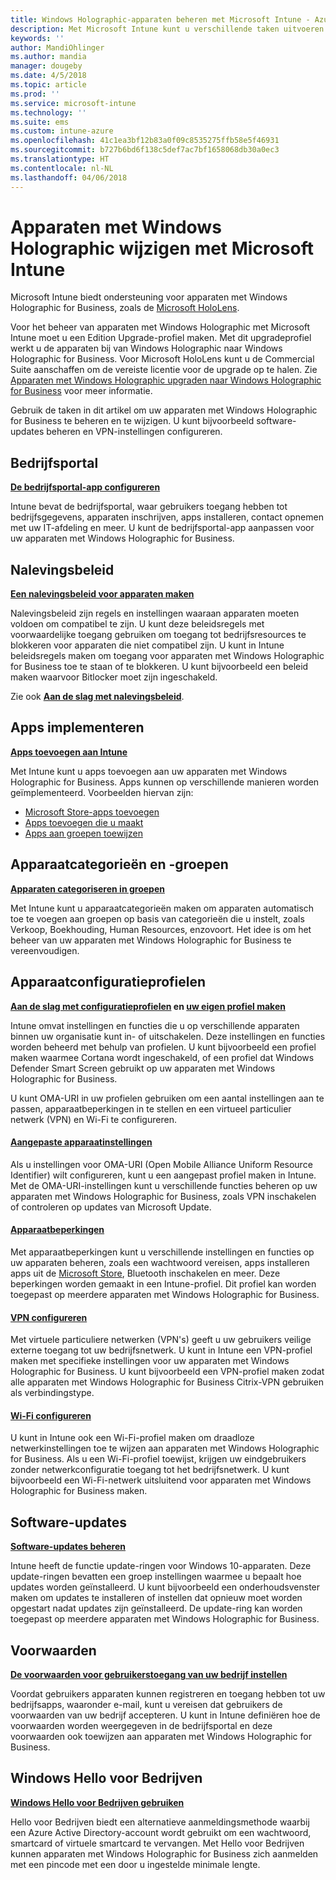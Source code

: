 ```yaml
---
title: Windows Holographic-apparaten beheren met Microsoft Intune - Azure | Microsoft Docs
description: Met Microsoft Intune kunt u verschillende taken uitvoeren op apparaten met Windows Holographic for Business, zoals de bedrijfsportal configureren, een nalevingsbeleid maken, OMA-URI-instellingen wijzigen, apps implementeren, apparaten in groepen categoriseren, profielen maken, apparaten beperken, software-updates inschakelen, voorwaarden instellen, VPN- en Wi-Fi-instellingen configureren en Hello voor Bedrijven gebruiken.
keywords: ''
author: MandiOhlinger
ms.author: mandia
manager: dougeby
ms.date: 4/5/2018
ms.topic: article
ms.prod: ''
ms.service: microsoft-intune
ms.technology: ''
ms.suite: ems
ms.custom: intune-azure
ms.openlocfilehash: 41c1ea3bf12b83a0f09c8535275ffb58e5f46931
ms.sourcegitcommit: b727b6bd6f138c5def7ac7bf1658068db30a0ec3
ms.translationtype: HT
ms.contentlocale: nl-NL
ms.lasthandoff: 04/06/2018
---
```

# <a name="customize-devices-running-windows-holographic-with-intune"></a>Apparaten met Windows Holographic wijzigen met Microsoft Intune

Microsoft Intune biedt ondersteuning voor apparaten met  Windows Holographic for Business, zoals de [Microsoft HoloLens](https://docs.microsoft.com/en-us/hololens/).

Voor het beheer van apparaten met Windows Holographic met Microsoft Intune moet u een Edition Upgrade-profiel maken. Met dit upgradeprofiel werkt u de apparaten bij van Windows Holographic naar Windows Holographic for Business. Voor Microsoft HoloLens kunt u de Commercial Suite aanschaffen om de vereiste licentie voor de upgrade op te halen. Zie [Apparaten met Windows Holographic upgraden naar Windows Holographic for Business](holographic-upgrade.md) voor meer informatie.

Gebruik de taken in dit artikel om uw apparaten met Windows Holographic for Business te beheren en te wijzigen. U kunt bijvoorbeeld software-updates beheren en VPN-instellingen configureren.

## <a name="company-portal"></a>Bedrijfsportal
**[De bedrijfsportal-app configureren](company-portal-app.md)**

Intune bevat de bedrijfsportal, waar gebruikers toegang hebben tot bedrijfsgegevens, apparaten inschrijven, apps installeren, contact opnemen met uw IT-afdeling en meer. U kunt de bedrijfsportal-app aanpassen voor uw apparaten met Windows Holographic for Business.

## <a name="compliance-policy"></a>Nalevingsbeleid
**[Een nalevingsbeleid voor apparaten maken](compliance-policy-create-windows.md)**

Nalevingsbeleid zijn regels en instellingen waaraan apparaten moeten voldoen om compatibel te zijn. U kunt deze beleidsregels met voorwaardelijke toegang gebruiken om toegang tot bedrijfsresources te blokkeren voor apparaten die niet compatibel zijn. U kunt in Intune beleidsregels maken om toegang voor apparaten met Windows Holographic for Business toe te staan of te blokkeren. U kunt bijvoorbeeld een beleid maken waarvoor Bitlocker moet zijn ingeschakeld.

Zie ook **[Aan de slag met nalevingsbeleid](device-compliance-get-started.md)**.

## <a name="deploy-apps"></a>Apps implementeren
**[Apps toevoegen aan Intune](apps-add.md)**

Met Intune kunt u apps toevoegen aan uw apparaten met Windows Holographic for Business. Apps kunnen op verschillende manieren worden geïmplementeerd. Voorbeelden hiervan zijn:

- [Microsoft Store-apps toevoegen](store-apps-windows.md)
- [Apps toevoegen die u maakt](lob-apps-windows.md)
- [Apps aan groepen toewijzen](apps-deploy.md)

## <a name="device-categories-and-groups"></a>Apparaatcategorieën en -groepen
**[Apparaten categoriseren in groepen](device-group-mapping.md)**

Met Intune kunt u apparaatcategorieën maken om apparaten automatisch toe te voegen aan groepen op basis van categorieën die u instelt, zoals Verkoop, Boekhouding, Human Resources, enzovoort. Het idee is om het beheer van uw apparaten met Windows Holographic for Business te vereenvoudigen.

## <a name="device-configuration-profiles"></a>Apparaatconfiguratieprofielen 
**[Aan de slag met configuratieprofielen](device-profiles.md) en [uw eigen profiel maken](device-profile-create.md)**

Intune omvat instellingen en functies die u op verschillende apparaten binnen uw organisatie kunt in- of uitschakelen. Deze instellingen en functies worden beheerd met behulp van profielen. U kunt bijvoorbeeld een profiel maken waarmee Cortana wordt ingeschakeld, of een profiel dat Windows Defender Smart Screen gebruikt op uw apparaten met Windows Holographic for Business.

U kunt OMA-URI in uw profielen gebruiken om een aantal instellingen aan te passen, apparaatbeperkingen in te stellen en een virtueel particulier netwerk (VPN) en Wi-Fi te configureren.

#### <a name="custom-device-settingscustom-settings-windows-holographicmd"></a>[Aangepaste apparaatinstellingen](custom-settings-windows-holographic.md)

Als u instellingen voor OMA-URI (Open Mobile Alliance Uniform Resource Identifier) wilt configureren, kunt u een aangepast profiel maken in Intune. Met de OMA-URI-instellingen kunt u verschillende functies beheren op uw apparaten met Windows Holographic for Business, zoals VPN inschakelen of controleren op updates van Microsoft Update.

#### <a name="device-restrictionsdevice-restrictions-windows-holographicmd"></a>[Apparaatbeperkingen](device-restrictions-windows-holographic.md)

Met apparaatbeperkingen kunt u verschillende instellingen en functies op uw apparaten beheren, zoals een wachtwoord vereisen, apps installeren apps uit de [Microsoft Store](https://www.microsoft.com/store/apps/windows?icid=CNavAppsWindowsApps), Bluetooth inschakelen en meer. Deze beperkingen worden gemaakt in een Intune-profiel. Dit profiel kan worden toegepast op meerdere apparaten met Windows Holographic for Business.

#### <a name="configure-vpnvpn-settings-configuremd"></a>[VPN configureren](vpn-settings-configure.md)

Met virtuele particuliere netwerken (VPN's) geeft u uw gebruikers veilige externe toegang tot uw bedrijfsnetwerk. U kunt in Intune een VPN-profiel maken met specifieke instellingen voor uw apparaten met Windows Holographic for Business. U kunt bijvoorbeeld een VPN-profiel maken zodat alle apparaten met Windows Holographic for Business Citrix-VPN gebruiken als verbindingstype.

#### <a name="configure-wi-fiwi-fi-settings-configuremd"></a>[Wi-Fi configureren](wi-fi-settings-configure.md)

U kunt in Intune ook een Wi-Fi-profiel maken om draadloze netwerkinstellingen toe te wijzen aan apparaten met Windows Holographic for Business. Als u een Wi-Fi-profiel toewijst, krijgen uw eindgebruikers zonder netwerkconfiguratie toegang tot het bedrijfsnetwerk. U kunt bijvoorbeeld een Wi-Fi-netwerk uitsluitend voor apparaten met Windows Holographic for Business maken.

## <a name="software-updates"></a>Software-updates
**[Software-updates beheren](windows-update-for-business-configure.md)**

Intune heeft de functie update-ringen voor Windows 10-apparaten. Deze update-ringen bevatten een groep instellingen waarmee u bepaalt hoe updates worden geïnstalleerd. U kunt bijvoorbeeld een onderhoudsvenster maken om updates te installeren of instellen dat opnieuw moet worden opgestart nadat updates zijn geïnstalleerd. De update-ring kan worden toegepast op meerdere apparaten met Windows Holographic for Business.

## <a name="terms-and-conditions"></a>Voorwaarden
**[De voorwaarden voor gebruikerstoegang van uw bedrijf instellen](terms-and-conditions-create.md)**

Voordat gebruikers apparaten kunnen registreren en toegang hebben tot uw bedrijfsapps, waaronder e-mail, kunt u vereisen dat gebruikers de voorwaarden van uw bedrijf accepteren. U kunt in Intune definiëren hoe de voorwaarden worden weergegeven in de bedrijfsportal en deze voorwaarden ook toewijzen aan apparaten met Windows Holographic for Business.

## <a name="windows-hello-for-business"></a>Windows Hello voor Bedrijven
**[Windows Hello voor Bedrijven gebruiken](windows-hello.md)**

Hello voor Bedrijven biedt een alternatieve aanmeldingsmethode waarbij een Azure Active Directory-account wordt gebruikt om een wachtwoord, smartcard of virtuele smartcard te vervangen. Met Hello voor Bedrijven kunnen apparaten met Windows Holographic for Business zich aanmelden met een pincode met een door u ingestelde minimale lengte.
